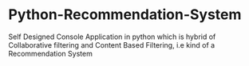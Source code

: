 # Python-Recommendation-System
Self Designed Console Application in python which is hybrid of Collaborative filtering and Content Based Filtering, i.e kind of a Recommendation System
